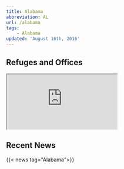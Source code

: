```yaml
---
title: Alabama
abbreviation: AL
url: /alabama
tags:
    - Alabama
updated: 'August 16th, 2016'
---
```


## Refuges and Offices
<iframe src="https://usfws.github.io/southeast-mega-map/?state=AL&scroll=false" class="state-map"></iframe>

## Recent News
{{< news tag="Alabama">}}
